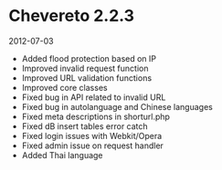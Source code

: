 # Chevereto 2.2.3

2012-07-03

- Added flood protection based on IP
- Improved invalid request function
- Improved URL validation functions
- Improved core classes
- Fixed bug in API related to invalid URL
- Fixed bug in autolanguage and Chinese languages
- Fixed meta descriptions in shorturl.php
- Fixed dB insert tables error catch
- Fixed login issues with Webkit/Opera
- Fixed admin issue on request handler
- Added Thai language
